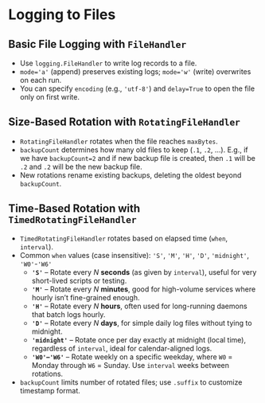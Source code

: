 # Logging to Files

## Basic File Logging with `FileHandler`

- Use `logging.FileHandler` to write log records to a file.
- `mode='a'` (append) preserves existing logs; `mode='w'` (write) overwrites on each run.
- You can specify `encoding` (e.g., `'utf-8'`) and `delay=True` to open the file only on first write.

## Size-Based Rotation with `RotatingFileHandler`

- `RotatingFileHandler` rotates when the file reaches `maxBytes`.
- `backupCount` determines how many old files to keep (`.1`, `.2`, …). E.g., if we have `backupCount=2` and if new backup file is created, then `.1` will be `.2` and `.2` will be the new backup file.
- New rotations rename existing backups, deleting the oldest beyond `backupCount`.

## Time-Based Rotation with `TimedRotatingFileHandler`

- `TimedRotatingFileHandler` rotates based on elapsed time (`when`, `interval`).
- Common `when` values (case insensitive): `'S'`, `'M'`, `'H'`, `'D'`, `'midnight'`, `'W0'`-`'W6'`
  - **`'S'`** – Rotate every _N_ **seconds** (as given by `interval`), useful for very short-lived scripts or testing.
  - **`'M'`** – Rotate every _N_ **minutes**, good for high-volume services where hourly isn’t fine-grained enough.
  - **`'H'`** – Rotate every _N_ **hours**, often used for long-running daemons that batch logs hourly.
  - **`'D'`** – Rotate every _N_ **days**, for simple daily log files without tying to midnight.
  - **`'midnight'`** – Rotate once per day exactly at midnight (local time), regardless of `interval`, ideal for calendar-aligned logs.
  - **`'W0'`–`'W6'`** – Rotate weekly on a specific weekday, where `W0` = Monday through `W6` = Sunday. Use `interval` weeks between rotations.
- `backupCount` limits number of rotated files; use `.suffix` to customize timestamp format.

